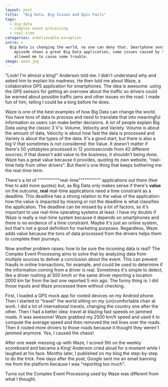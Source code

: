 ```yaml
---
layout: post
title:  "Big Data, Big Issues and Epic Fails"
tags:
  - big data
  - complex event processing
  - real-time
categories: unbelievable-exception
intro: >
  Big Data is changing the world, no one can deny that. Smartphone sensors came to add even more data to process. This 
    episode shows a great Big Data application, some issues caused by trusting user input data and an epic fail that 
    allowed me to cause some trouble.
image: waze.jpg
---
```


"Look! I'm almost a king!" Anderson told me. I didn't understand why and asked him to explain his madness. He then told 
me about Waze, a collaborative GPS application for smartphones. The idea is awesome: using the GPS sensors for getting 
an overview about the traffic so drivers could be warned about possible traffic jams and other issues on the road. I 
made fun of him, telling I could be a king before he does.

Waze is one of the best examples of how Big Data can change the world. You have tons of data to process and need to 
translate that into meaningful information so users can make better decisions. A lot of people explain Big Data using 
the classic 3 V's: Volume, Velocity and Variety. Volume is about the amount of data, Velocity is about how fast the data
is processed and Variety is about the types of the data. It's a good start, but there is also a big V that sometimes is
not considered: the Value. It doesn't matter if there's 50 yottabytes processed in 12 yoctoseconds from 42 different
sources; if that doesn't add value to the business, it shouldn't being done. Waze has a great value because it provides,
quoting its own website, "real–time help from other drivers". But there's one thing that keeps bothering me: the 
real-time term.

There's a lot of """""""""""real-time""""""""""" applications out there (feel free to add more quotes) but, as Big Data
only makes sense if there's **value** on the outcome, **real** real-time applications need a time constraint as a
deadline. This deadline has a strong relation to the value of the application: how the value is impacted by missing or
not the deadline is what classifies the application. The deadline can be missed by a lot of factors, so it's important
to use real-time operating systems at least. I have my doubts if Waze is really a real-time system because it depends on
smartphones and there is no evidence of a time constraint. Maybe it's just an online system, but that's not a good
definition for marketing purposes. Regardless, Waze adds value because the tons of data processed from the drivers helps
them to complete their journeys.

Now another problem raises: how to be sure the incoming data is real? The Complex Event Processing aims to solve that by
analyzing data from multiple sources to deliver a conclusion about the event. This can prevent frauds in online
transactions, for example, and could be used to determine if the information coming from a driver is real. Sometimes
it's simple to detect, like a driver rushing at 500 km/h or the same driver reporting a location 2000 km far from the 
last one reported 5 min ago. The funny thing is: I did those inputs and Waze processed them without checking.

First, I loaded a GPS mock app for rooted devices on my Android phone. Then I started to "travel" the world sitting on
my (un)comfortable chair at work. I did a lot of international travels, changing the country one after the other. Then I
had a better idea: travel at blazing fast speeds on jammed roads. It was awesome! Waze grabbed my 2500 km/h speed and
used it to compute the average speed and then removed the red lines over the roads. Then it routed more drivers to those
roads because it thought they weren't jammed anymore. Yes, I caused the chaos!

After one week messing up with Waze, I scored 5th on the weekly scoreboard and became a King! Anderson cried aloud for a
moment while I laughed at his face. Months later, I published on my blog the step-by-step to do the trick. Few days 
after the post, Google sent me an email banning me from the platform because I was "reporting too much".

Turns out the Complex Event Processing used by Waze was different from what I thought.